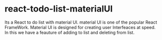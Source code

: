 # react-todo-list-materialUI
Its a React to do list with material UI. material UI is one of the popular React FrameWork. Material UI is designed for creating user Interfeaces at speed. In this we have a feauture of adding to list and deleting from list.
